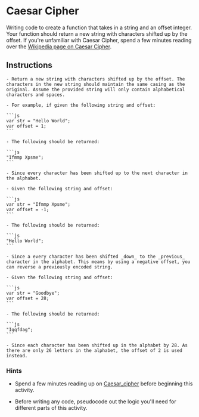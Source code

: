 # Caesar Cipher

Writing code to create a function that takes in a string and an offset integer. Your function should return a new string with characters shifted up by the offset. If you're unfamiliar with Caesar Cipher, spend a few minutes reading over the [Wikipedia page on Caesar Cipher](https://en.wikipedia.org/wiki/Caesar_cipher).

## Instructions

    - Return a new string with characters shifted up by the offset. The characters in the new string should maintain the same casing as the original. Assume the provided string will only contain alphabetical characters and spaces.

    - For example, if given the following string and offset:

    ```js
    var str = "Hello World";
    var offset = 1;
    ```

    - The following should be returned:

    ```js
    "Ifmmp Xpsme";
    ```

    - Since every character has been shifted up to the next character in the alphabet.

    - Given the following string and offset:

    ```js
    var str = "Ifmmp Xpsme";
    var offset = -1;
    ```

    - The following should be returned:

    ```js
    "Hello World";
    ```

    - Since a every character has been shifted _down_ to the _previous_ character in the alphabet. This means by using a negative offset, you can reverse a previously encoded string.

    - Given the following string and offset:

    ```js
    var str = "Goodbye";
    var offset = 28;
    ```

    - The following should be returned:

    ```js
    "Iqqfdag";
    ```

    - Since each character has been shifted up in the alphabet by 28. As there are only 26 letters in the alphabet, the offset of 2 is used instead.

### Hints

- Spend a few minutes reading up on [Caesar_cipher](https://en.wikipedia.org/wiki/Caesar_cipher) before beginning this activity.

- Before writing any code, pseudocode out the logic you'll need for different parts of this activity.
